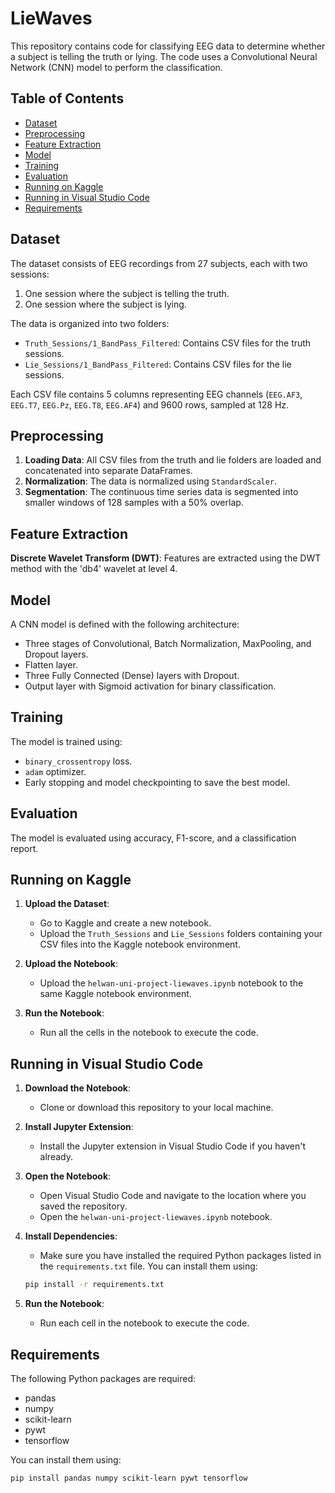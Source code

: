# LieWaves

This repository contains code for classifying EEG data to determine whether a subject is telling the truth or lying. The code uses a Convolutional Neural Network (CNN) model to perform the classification.

## Table of Contents
- [Dataset](#dataset)
- [Preprocessing](#preprocessing)
- [Feature Extraction](#feature-extraction)
- [Model](#model)
- [Training](#training)
- [Evaluation](#evaluation)
- [Running on Kaggle](#running-on-kaggle)
- [Running in Visual Studio Code](#running-in-visual-studio-code)
- [Requirements](#requirements)

## Dataset

The dataset consists of EEG recordings from 27 subjects, each with two sessions:
1. One session where the subject is telling the truth.
2. One session where the subject is lying.

The data is organized into two folders:
- `Truth_Sessions/1_BandPass_Filtered`: Contains CSV files for the truth sessions.
- `Lie_Sessions/1_BandPass_Filtered`: Contains CSV files for the lie sessions.

Each CSV file contains 5 columns representing EEG channels (`EEG.AF3`, `EEG.T7`, `EEG.Pz`, `EEG.T8`, `EEG.AF4`) and 9600 rows, sampled at 128 Hz.

## Preprocessing

1. **Loading Data**: All CSV files from the truth and lie folders are loaded and concatenated into separate DataFrames.
2. **Normalization**: The data is normalized using `StandardScaler`.
3. **Segmentation**: The continuous time series data is segmented into smaller windows of 128 samples with a 50% overlap.

## Feature Extraction

**Discrete Wavelet Transform (DWT)**: Features are extracted using the DWT method with the 'db4' wavelet at level 4.

## Model

A CNN model is defined with the following architecture:
- Three stages of Convolutional, Batch Normalization, MaxPooling, and Dropout layers.
- Flatten layer.
- Three Fully Connected (Dense) layers with Dropout.
- Output layer with Sigmoid activation for binary classification.

## Training

The model is trained using:
- `binary_crossentropy` loss.
- `adam` optimizer.
- Early stopping and model checkpointing to save the best model.

## Evaluation

The model is evaluated using accuracy, F1-score, and a classification report.


## Running on Kaggle

1. **Upload the Dataset**:
    - Go to Kaggle and create a new notebook.
    - Upload the `Truth_Sessions` and `Lie_Sessions` folders containing your CSV files into the Kaggle notebook environment.

2. **Upload the Notebook**:
    - Upload the `helwan-uni-project-liewaves.ipynb` notebook to the same Kaggle notebook environment.

3. **Run the Notebook**:
    - Run all the cells in the notebook to execute the code.

## Running in Visual Studio Code

1. **Download the Notebook**:
    - Clone or download this repository to your local machine.

2. **Install Jupyter Extension**:
    - Install the Jupyter extension in Visual Studio Code if you haven't already.

3. **Open the Notebook**:
    - Open Visual Studio Code and navigate to the location where you saved the repository.
    - Open the `helwan-uni-project-liewaves.ipynb` notebook.

4. **Install Dependencies**:
    - Make sure you have installed the required Python packages listed in the `requirements.txt` file. You can install them using:
    ```bash
    pip install -r requirements.txt
    ```

5. **Run the Notebook**:
    - Run each cell in the notebook to execute the code.

## Requirements

The following Python packages are required:
- pandas
- numpy
- scikit-learn
- pywt
- tensorflow

You can install them using:
```bash
pip install pandas numpy scikit-learn pywt tensorflow
